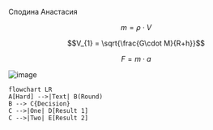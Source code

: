 Сподина Анастасия 


$$m=\rho\cdot V$$

$$V_{1} = \sqrt{\frac{G\cdot M}{R+h}}$$

$$F = m\cdot a$$

![image](https://user-images.githubusercontent.com/114762586/200986490-ac23b450-0b3e-46c2-a7f2-7d1351a7492c.png)



```mermaid 
flowchart LR
A[Hard] -->|Text| B(Round)
B --> C{Decision}
C -->|One| D[Result 1]
C -->|Two| E[Result 2]
```
